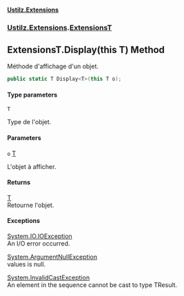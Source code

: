 #### [Ustilz.Extensions](index.md 'index')
### [Ustilz.Extensions](Ustilz.Extensions.md 'Ustilz.Extensions').[ExtensionsT](Ustilz.Extensions.ExtensionsT.md 'Ustilz.Extensions.ExtensionsT')

## ExtensionsT.Display<T>(this T) Method

Méthode d'affichage d'un objet.

```csharp
public static T Display<T>(this T o);
```
#### Type parameters

<a name='Ustilz.Extensions.ExtensionsT.Display_T_(thisT).T'></a>

`T`

Type de l'objet.
#### Parameters

<a name='Ustilz.Extensions.ExtensionsT.Display_T_(thisT).o'></a>

`o` [T](Ustilz.Extensions.ExtensionsT.Display_T_(thisT).md#Ustilz.Extensions.ExtensionsT.Display_T_(thisT).T 'Ustilz.Extensions.ExtensionsT.Display<T>(this T).T')

L'objet à afficher.

#### Returns
[T](Ustilz.Extensions.ExtensionsT.Display_T_(thisT).md#Ustilz.Extensions.ExtensionsT.Display_T_(thisT).T 'Ustilz.Extensions.ExtensionsT.Display<T>(this T).T')  
Retourne l'objet.

#### Exceptions

[System.IO.IOException](https://docs.microsoft.com/en-us/dotnet/api/System.IO.IOException 'System.IO.IOException')  
An I/O error occurred.

[System.ArgumentNullException](https://docs.microsoft.com/en-us/dotnet/api/System.ArgumentNullException 'System.ArgumentNullException')  
values is null.

[System.InvalidCastException](https://docs.microsoft.com/en-us/dotnet/api/System.InvalidCastException 'System.InvalidCastException')  
An element in the sequence cannot be cast to type TResult.